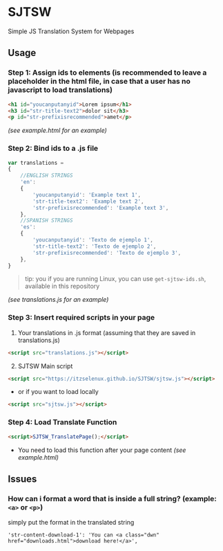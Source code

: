 # SJTSW
Simple JS Translation System for Webpages

## Usage

### Step 1: Assign ids to elements (is recommended to leave a placeholder in the html file, in case that a user has no javascript to load translations)

```html
<h1 id="youcanputanyid">Lorem ipsum</h1>
<h3 id="str-title-text2">dolor sit</h3>
<p id="str-prefixisrecommended">amet</p>
```

*(see example.html for an example)*

### Step 2: Bind ids to a .js file

```javascript
var translations =
{
	//ENGLISH STRINGS
	'en':
	{
		'youcanputanyid': 'Example text 1',
		'str-title-text2': 'Example text 2',
		'str-prefixisrecommended': 'Example text 3',
	},
	//SPANISH STRINGS
	'es':
	{
		'youcanputanyid': 'Texto de ejemplo 1',
		'str-title-text2': 'Texto de ejemplo 2',
		'str-prefixisrecommended': 'Texto de ejemplo 3',
	},
}
```

>tip: you if you are running Linux, you can use `get-sjtsw-ids.sh`, available in this repository

*(see translations.js for an example)*

### Step 3: Insert required scripts in your page

1. Your translations in .js format (assuming that they are saved in translations.js)

```html
<script src="translations.js"></script>
```

2. SJTSW Main script

```html
<script src="https://itzselenux.github.io/SJTSW/sjtsw.js"></script>
```
- or if you want to load locally

```html
<script src="sjtsw.js"></script>
```

### Step 4: Load Translate Function 

```html
<script>SJTSW_TranslatePage();</script>
```

- You need to load this function after your page content *(see example.html)*

## Issues

### How can i format a word that is inside a full string? (example: `<a>` or `<p>`)

simply put the format in the translated string

`'str-content-download-1': 'You can <a class="dwn" href="downloads.html">download here!</a>',`
